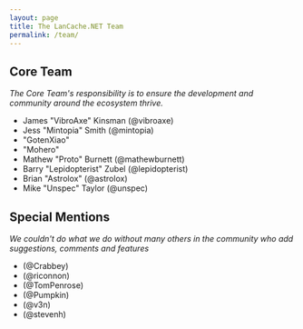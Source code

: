 ```yaml
---
layout: page
title: The LanCache.NET Team
permalink: /team/
---
```


## Core Team

_The Core Team's responsibility is to ensure the development and
community around the ecosystem thrive._

* James "VibroAxe" Kinsman (@vibroaxe)
* Jess "Mintopia" Smith (@mintopia)
* "GotenXiao"
* "Mohero"
* Mathew "Proto" Burnett (@mathewburnett)
* Barry "Lepidopterist" Zubel (@lepidopterist)
* Brian "Astrolox" (@astrolox)
* Mike "Unspec" Taylor (@unspec)

## Special Mentions

_We couldn't do what we do without many others in the community who add suggestions, comments and features_

* (@Crabbey)
* (@riconnon)
* (@TomPenrose)
* (@Pumpkin)
* (@v3n)
* (@stevenh)
